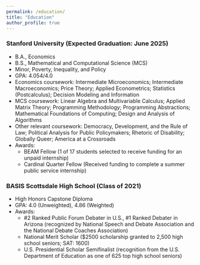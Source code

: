 ```yaml
---
permalink: /education/
title: "Education"
author_profile: true
---
```


### Stanford University (Expected Graduation: June 2025)
- B.A., Economics
- B.S., Mathematical and Computational Science (MCS)
- Minor, Poverty, Inequality, and Policy
- GPA: 4.054/4.0
- Economics coursework: Intermediate Microeconomics; Intermediate Macroeconomics; Price Theory; Applied Econometrics; Statistics (Postcalculus); Decision Modeling and Information
- MCS coursework: Linear Algebra and Multivariable Calculus; Applied Matrix Theory; Programming Methodology; Programming Abstractions; Mathematical Foundations of Computing; Design and Analysis of Algorithms
- Other relevant coursework: Democracy, Development, and the Rule of Law; Political Analysis for Public Policymakers; Rhetoric of Disability; Globally Queer; America at a Crossroads
- Awards: 
  - BEAM Fellow (1 of 17 students selected to receive funding for an unpaid internship)
  - Cardinal Quarter Fellow (Received funding to complete a summer public service internship)

### BASIS Scottsdale High School (Class of 2021)
- High Honors Capstone Diploma
- GPA: 4.0 (Unweighted), 4.86 (Weighted)
- Awards:
  - #2 Ranked Public Forum Debater in U.S., #1 Ranked Debater in Arizona (recognized by National Speech and Debate Association and the National Debate Coaches Association)
  - National Merit Scholar ($2500 scholarship granted to 2,500 high school seniors; SAT: 1600)
  - U.S. Presidential Scholar Semifinalist (recognition from the U.S. Department of Education as one of 625 top high school seniors)


